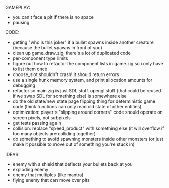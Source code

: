 GAMEPLAY:
- you can't face a pit if there is no space
- pausing

CODE:
- getting "who is this joker" if a bullet spawns inside another creature (because the bullet spawns in front of you)
- clean up game_draw.zig, there's a lot of duplicated code
- per-component type limits
- figure out how to refactor the component lists in game.zig so i only have to list them once
- choose_slot shouldn't crash! it should return errors
- use a single hunk memory system, and print allocation amounts for debugging
- refactor so main.zig is just SDL stuff. opengl stuff (that could be reused if we swap SDL for something else) is somewhere else
- do the old state/new state page flipping thing for deterministic game code (think functions can only read old state of other entities)
- optimization: player's "slipping around corners" code should operate on screen pixels, not subpixels
- get tests passing again
- collision: replace "speed_product" with something else (it will overflow if too many objects are colliding together)
- do something to avoid spawning monsters inside other monsters (or just make it possible to move out of something you're stuck in)

IDEAS:
- enemy with a shield that deflects your bullets back at you
- exploding enemy
- enemy that multiples (like mantra)
- flying enemy that can move over pits
